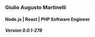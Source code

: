 
### Giulio Augusto Martinelli
#### Node.js | React | PHP Software Engineer
##### Version 0.0.1-278

